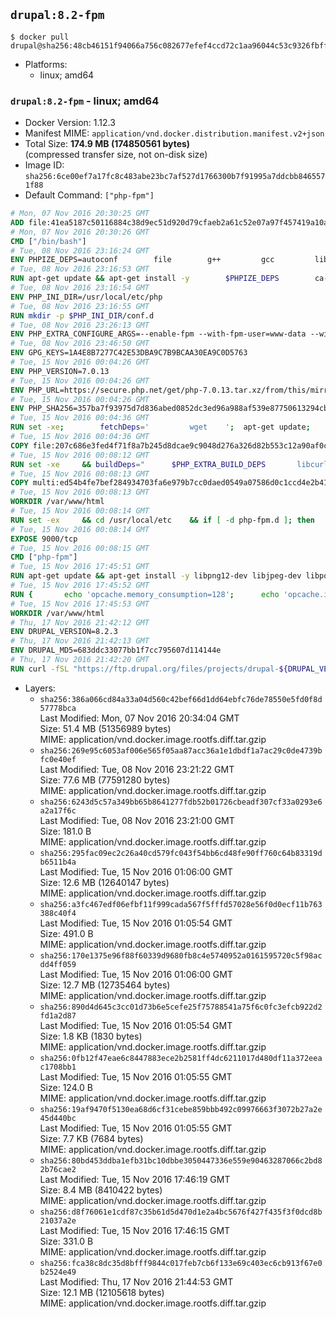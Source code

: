 ## `drupal:8.2-fpm`

```console
$ docker pull drupal@sha256:48cb46151f94066a756c082677efef4ccd72c1aa96044c53c9326fbff73205cc
```

-	Platforms:
	-	linux; amd64

### `drupal:8.2-fpm` - linux; amd64

-	Docker Version: 1.12.3
-	Manifest MIME: `application/vnd.docker.distribution.manifest.v2+json`
-	Total Size: **174.9 MB (174850561 bytes)**  
	(compressed transfer size, not on-disk size)
-	Image ID: `sha256:6ce00ef7a17fc8c483abe23bc7af527d1766300b7f91995a7ddcbb8465571f88`
-	Default Command: `["php-fpm"]`

```dockerfile
# Mon, 07 Nov 2016 20:30:25 GMT
ADD file:41ea5187c50116884c38d9ec51d920d79cfaeb2a61c52e07a97f457419a10a4f in / 
# Mon, 07 Nov 2016 20:30:26 GMT
CMD ["/bin/bash"]
# Tue, 08 Nov 2016 23:16:24 GMT
ENV PHPIZE_DEPS=autoconf 		file 		g++ 		gcc 		libc-dev 		make 		pkg-config 		re2c
# Tue, 08 Nov 2016 23:16:53 GMT
RUN apt-get update && apt-get install -y 		$PHPIZE_DEPS 		ca-certificates 		curl 		libedit2 		libsqlite3-0 		libxml2 		xz-utils 	--no-install-recommends && rm -r /var/lib/apt/lists/*
# Tue, 08 Nov 2016 23:16:54 GMT
ENV PHP_INI_DIR=/usr/local/etc/php
# Tue, 08 Nov 2016 23:16:55 GMT
RUN mkdir -p $PHP_INI_DIR/conf.d
# Tue, 08 Nov 2016 23:26:13 GMT
ENV PHP_EXTRA_CONFIGURE_ARGS=--enable-fpm --with-fpm-user=www-data --with-fpm-group=www-data
# Tue, 08 Nov 2016 23:46:50 GMT
ENV GPG_KEYS=1A4E8B7277C42E53DBA9C7B9BCAA30EA9C0D5763
# Tue, 15 Nov 2016 00:04:26 GMT
ENV PHP_VERSION=7.0.13
# Tue, 15 Nov 2016 00:04:26 GMT
ENV PHP_URL=https://secure.php.net/get/php-7.0.13.tar.xz/from/this/mirror PHP_ASC_URL=https://secure.php.net/get/php-7.0.13.tar.xz.asc/from/this/mirror
# Tue, 15 Nov 2016 00:04:26 GMT
ENV PHP_SHA256=357ba7f93975d7d836abed0852dc3ed96a988af539e87750613294cbee82f1bf PHP_MD5=eb117bf1d1efc99c522f132b265a3402
# Tue, 15 Nov 2016 00:04:36 GMT
RUN set -xe; 		fetchDeps=' 		wget 	'; 	apt-get update; 	apt-get install -y --no-install-recommends $fetchDeps; 	rm -rf /var/lib/apt/lists/*; 		mkdir -p /usr/src; 	cd /usr/src; 		wget -O php.tar.xz "$PHP_URL"; 		if [ -n "$PHP_SHA256" ]; then 		echo "$PHP_SHA256 *php.tar.xz" | sha256sum -c -; 	fi; 	if [ -n "$PHP_MD5" ]; then 		echo "$PHP_MD5 *php.tar.xz" | md5sum -c -; 	fi; 		if [ -n "$PHP_ASC_URL" ]; then 		wget -O php.tar.xz.asc "$PHP_ASC_URL"; 		export GNUPGHOME="$(mktemp -d)"; 		for key in $GPG_KEYS; do 			gpg --keyserver ha.pool.sks-keyservers.net --recv-keys "$key"; 		done; 		gpg --batch --verify php.tar.xz.asc php.tar.xz; 		rm -r "$GNUPGHOME"; 	fi; 		apt-get purge -y --auto-remove $fetchDeps
# Tue, 15 Nov 2016 00:04:36 GMT
COPY file:207c686e3fed4f71f8a7b245d8dcae9c9048d276a326d82b553c12a90af0c0ca in /usr/local/bin/ 
# Tue, 15 Nov 2016 00:08:12 GMT
RUN set -xe 	&& buildDeps=" 		$PHP_EXTRA_BUILD_DEPS 		libcurl4-openssl-dev 		libedit-dev 		libsqlite3-dev 		libssl-dev 		libxml2-dev 	" 	&& apt-get update && apt-get install -y $buildDeps --no-install-recommends && rm -rf /var/lib/apt/lists/* 		&& docker-php-source extract 	&& cd /usr/src/php 	&& ./configure 		--with-config-file-path="$PHP_INI_DIR" 		--with-config-file-scan-dir="$PHP_INI_DIR/conf.d" 				--disable-cgi 				--enable-ftp 		--enable-mbstring 		--enable-mysqlnd 				--with-curl 		--with-libedit 		--with-openssl 		--with-zlib 				$PHP_EXTRA_CONFIGURE_ARGS 	&& make -j "$(nproc)" 	&& make install 	&& { find /usr/local/bin /usr/local/sbin -type f -executable -exec strip --strip-all '{}' + || true; } 	&& make clean 	&& docker-php-source delete 		&& apt-get purge -y --auto-remove -o APT::AutoRemove::RecommendsImportant=false $buildDeps
# Tue, 15 Nov 2016 00:08:13 GMT
COPY multi:ed54b4fe7bef284934703fa6e979b7cc0daed0549a07586d0c1ccd4e2b41884a in /usr/local/bin/ 
# Tue, 15 Nov 2016 00:08:13 GMT
WORKDIR /var/www/html
# Tue, 15 Nov 2016 00:08:14 GMT
RUN set -ex 	&& cd /usr/local/etc 	&& if [ -d php-fpm.d ]; then 		sed 's!=NONE/!=!g' php-fpm.conf.default | tee php-fpm.conf > /dev/null; 		cp php-fpm.d/www.conf.default php-fpm.d/www.conf; 	else 		mkdir php-fpm.d; 		cp php-fpm.conf.default php-fpm.d/www.conf; 		{ 			echo '[global]'; 			echo 'include=etc/php-fpm.d/*.conf'; 		} | tee php-fpm.conf; 	fi 	&& { 		echo '[global]'; 		echo 'error_log = /proc/self/fd/2'; 		echo; 		echo '[www]'; 		echo '; if we send this to /proc/self/fd/1, it never appears'; 		echo 'access.log = /proc/self/fd/2'; 		echo; 		echo 'clear_env = no'; 		echo; 		echo '; Ensure worker stdout and stderr are sent to the main error log.'; 		echo 'catch_workers_output = yes'; 	} | tee php-fpm.d/docker.conf 	&& { 		echo '[global]'; 		echo 'daemonize = no'; 		echo; 		echo '[www]'; 		echo 'listen = [::]:9000'; 	} | tee php-fpm.d/zz-docker.conf
# Tue, 15 Nov 2016 00:08:14 GMT
EXPOSE 9000/tcp
# Tue, 15 Nov 2016 00:08:15 GMT
CMD ["php-fpm"]
# Tue, 15 Nov 2016 17:45:51 GMT
RUN apt-get update && apt-get install -y libpng12-dev libjpeg-dev libpq-dev 	&& rm -rf /var/lib/apt/lists/* 	&& docker-php-ext-configure gd --with-png-dir=/usr --with-jpeg-dir=/usr 	&& docker-php-ext-install gd mbstring opcache pdo pdo_mysql pdo_pgsql zip
# Tue, 15 Nov 2016 17:45:52 GMT
RUN { 		echo 'opcache.memory_consumption=128'; 		echo 'opcache.interned_strings_buffer=8'; 		echo 'opcache.max_accelerated_files=4000'; 		echo 'opcache.revalidate_freq=60'; 		echo 'opcache.fast_shutdown=1'; 		echo 'opcache.enable_cli=1'; 	} > /usr/local/etc/php/conf.d/opcache-recommended.ini
# Tue, 15 Nov 2016 17:45:53 GMT
WORKDIR /var/www/html
# Thu, 17 Nov 2016 21:42:12 GMT
ENV DRUPAL_VERSION=8.2.3
# Thu, 17 Nov 2016 21:42:13 GMT
ENV DRUPAL_MD5=683ddc33077bb1f7cc795607d114144e
# Thu, 17 Nov 2016 21:42:20 GMT
RUN curl -fSL "https://ftp.drupal.org/files/projects/drupal-${DRUPAL_VERSION}.tar.gz" -o drupal.tar.gz 	&& echo "${DRUPAL_MD5} *drupal.tar.gz" | md5sum -c - 	&& tar -xz --strip-components=1 -f drupal.tar.gz 	&& rm drupal.tar.gz 	&& chown -R www-data:www-data sites modules themes
```

-	Layers:
	-	`sha256:386a066cd84a33a04d560c42bef66d1dd64ebfc76de78550e5fd0f8d57778bca`  
		Last Modified: Mon, 07 Nov 2016 20:34:04 GMT  
		Size: 51.4 MB (51356989 bytes)  
		MIME: application/vnd.docker.image.rootfs.diff.tar.gzip
	-	`sha256:269e95c6053af006e565f05aa87acc36a1e1dbdf1a7ac29c0de4739bfc0e40ef`  
		Last Modified: Tue, 08 Nov 2016 23:21:22 GMT  
		Size: 77.6 MB (77591280 bytes)  
		MIME: application/vnd.docker.image.rootfs.diff.tar.gzip
	-	`sha256:6243d5c57a349bb65b8641277fdb52b01726cbeadf307cf33a0293e6a2a17f6c`  
		Last Modified: Tue, 08 Nov 2016 23:21:00 GMT  
		Size: 181.0 B  
		MIME: application/vnd.docker.image.rootfs.diff.tar.gzip
	-	`sha256:295fac09ec2c26a40cd579fc043f54bb6cd48fe90ff760c64b83319db6511b4a`  
		Last Modified: Tue, 15 Nov 2016 01:06:00 GMT  
		Size: 12.6 MB (12640147 bytes)  
		MIME: application/vnd.docker.image.rootfs.diff.tar.gzip
	-	`sha256:a3fc467edf06efbf11f999cada567f5fffd57028e56f0d0ecf11b763388c40f4`  
		Last Modified: Tue, 15 Nov 2016 01:05:54 GMT  
		Size: 491.0 B  
		MIME: application/vnd.docker.image.rootfs.diff.tar.gzip
	-	`sha256:170e1375e96f88f60339d9680fb8c4e5740952a0161595720c5f98acdd4ff059`  
		Last Modified: Tue, 15 Nov 2016 01:06:00 GMT  
		Size: 12.7 MB (12735464 bytes)  
		MIME: application/vnd.docker.image.rootfs.diff.tar.gzip
	-	`sha256:890d4d645c3cc01d73b6e5cefe25f75788541a75f6c0fc3efcb922d2fd1a2d87`  
		Last Modified: Tue, 15 Nov 2016 01:05:54 GMT  
		Size: 1.8 KB (1830 bytes)  
		MIME: application/vnd.docker.image.rootfs.diff.tar.gzip
	-	`sha256:0fb12f47eae6c8447883ece2b2581ff4dc6211017d480df11a372eeac1708bb1`  
		Last Modified: Tue, 15 Nov 2016 01:05:55 GMT  
		Size: 124.0 B  
		MIME: application/vnd.docker.image.rootfs.diff.tar.gzip
	-	`sha256:19af9470f5130ea68d6cf31cebe859bbb492c09976663f3072b27a2e45d440bc`  
		Last Modified: Tue, 15 Nov 2016 01:05:55 GMT  
		Size: 7.7 KB (7684 bytes)  
		MIME: application/vnd.docker.image.rootfs.diff.tar.gzip
	-	`sha256:80bd453ddba1efb31bc10dbbe3050447336e559e90463287066c2bd82b76cae2`  
		Last Modified: Tue, 15 Nov 2016 17:46:19 GMT  
		Size: 8.4 MB (8410422 bytes)  
		MIME: application/vnd.docker.image.rootfs.diff.tar.gzip
	-	`sha256:d8f76061e1cdf87c35b61d5d470d1e2a4bc5676f427f435f3f0dcd8b21037a2e`  
		Last Modified: Tue, 15 Nov 2016 17:46:15 GMT  
		Size: 331.0 B  
		MIME: application/vnd.docker.image.rootfs.diff.tar.gzip
	-	`sha256:fca38c8dc35d8bfff9844c017feb7cb6f133e69c403ec6cb913f67e0b2524e49`  
		Last Modified: Thu, 17 Nov 2016 21:44:53 GMT  
		Size: 12.1 MB (12105618 bytes)  
		MIME: application/vnd.docker.image.rootfs.diff.tar.gzip

